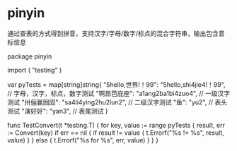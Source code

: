 # pinyin

通过查表的方式得到拼音，支持汉字/字母/数字/标点的混合字符串，输出包含音标信息

  package pinyin

  import (
   "testing"
  )

  var pyTests = map[string]string{
    "5hello,世界!！99": "5hello,shi4jie4!！99", // 字母，汉字，标点，数字测试
    "啊昂芭庇座":         "a1ang2ba1bi4zuo4",    // 一级汉字测试
    "卅俪赢囫囵":         "sa4li4ying2hu2lun2",  // 二级汉字测试
    "鱼":             "yu2",                 // 表头测试
    "演好好":           "yan3",                // 表尾测试
  }
  
  func TestConvert(t *testing.T) {
    for key, value := range pyTests {
      result, err := Convert(key)
      if err == nil {
        if result != value {
          t.Errorf("%s != %s", result, value)
        }
      } else {
        t.Errorf("%s for %s", err, value)
      }
    }
  }
